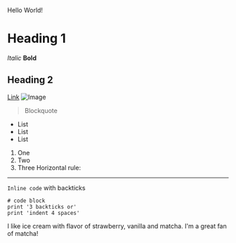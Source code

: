 Hello World!
# Heading 1
*Italic*
**Bold**
## Heading 2
[Link](http://a.com)
![Image](http://url/a.png)
> Blockquote
* List
* List
* List
1. One
2. Two
3. Three
Horizontal rule:

---
`Inline code` with backticks
```
# code block
print '3 backticks or'
print 'indent 4 spaces'
```
I like ice cream with flavor of strawberry, vanilla and matcha.
I'm a great fan of matcha!